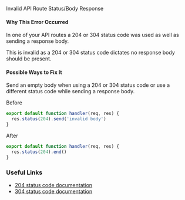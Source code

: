 Invalid API Route Status/Body Response

#### Why This Error Occurred

In one of your API routes a 204 or 304 status code was used as well as sending a response body.

This is invalid as a 204 or 304 status code dictates no response body should be present.

#### Possible Ways to Fix It

Send an empty body when using a 204 or 304 status code or use a different status code while sending a response body.

Before

```js
export default function handler(req, res) {
  res.status(204).send('invalid body')
}
```

After

```js
export default function handler(req, res) {
  res.status(204).end()
}
```

### Useful Links

- [204 status code documentation](https://developer.mozilla.org/en-US/docs/Web/HTTP/Status/204)
- [304 status code documentation](https://developer.mozilla.org/en-US/docs/Web/HTTP/Status/304)

